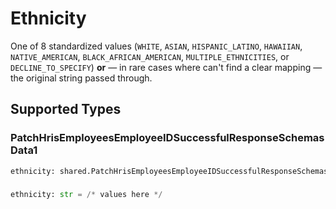 # Ethnicity

One of 8 standardized values (`WHITE`, `ASIAN`, `HISPANIC_LATINO`, `HAWAIIAN`, `NATIVE_AMERICAN`, `BLACK_AFRICAN_AMERICAN`, `MULTIPLE_ETHNICITIES`, or `DECLINE_TO_SPECIFY`) **or** — in rare cases where can't find a clear mapping — the original string passed through.


## Supported Types

### PatchHrisEmployeesEmployeeIDSuccessfulResponseSchemasData1

```python
ethnicity: shared.PatchHrisEmployeesEmployeeIDSuccessfulResponseSchemasData1 = /* values here */
```

### 

```python
ethnicity: str = /* values here */
```


